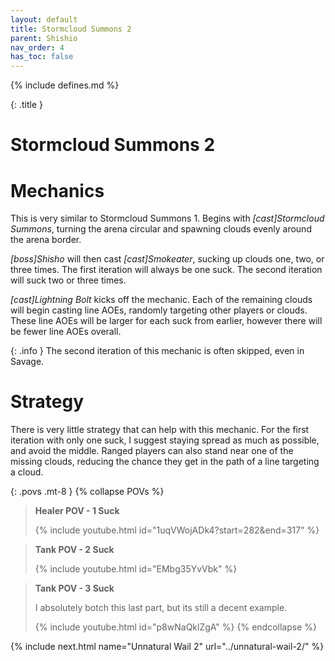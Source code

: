 ```yaml
---
layout: default
title: Stormcloud Summons 2
parent: Shishio
nav_order: 4
has_toc: false
---
```


{% include defines.md %}

{: .title }
# Stormcloud Summons 2

# Mechanics

This is very similar to Stormcloud Summons 1. Begins with
*[cast]Stormcloud Summons*, turning the arena circular and spawning clouds
evenly around the arena border.

*[boss]Shisho* will then cast *[cast]Smokeater*, sucking up clouds one, two, or
three times. The first iteration will always be one suck. The second iteration
will suck two or three times.

*[cast]Lightning Bolt* kicks off the mechanic. Each of the remaining clouds will
begin casting line AOEs, randomly targeting other players or clouds. These line
AOEs will be larger for each suck from earlier, however there will be fewer line
AOEs overall.

{: .info }
The second iteration of this mechanic is often skipped, even in Savage.

# Strategy

There is very little strategy that can help with this mechanic. For the first
iteration with only one suck, I suggest staying spread as much as possible, and
avoid the middle. Ranged players can also stand near one of the missing clouds,
reducing the chance they get in the path of a line targeting a cloud.

{: .povs .mt-8 }
{% collapse POVs %}
> **Healer POV - 1 Suck**
>
> {% include youtube.html id="1uqVWojADk4?start=282&end=317" %}

> **Tank POV - 2 Suck**
>
> {% include youtube.html id="EMbg35YvVbk" %}

> **Tank POV - 3 Suck**
>
> I absolutely botch this last part, but its still a decent example.
>
> {% include youtube.html id="p8wNaQklZgA" %}
{% endcollapse %}

{% include next.html name="Unnatural Wail 2" url="../unnatural-wail-2/" %}
